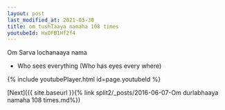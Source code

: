 ```yaml
---
layout: post
last_modified_at: 2021-03-30
title: om tushTaaya namaha 108 times
youtubeId: HxOFB1Hf2f4
---
```

 
 
Om Sarva lochanaaya nama 
 
 -  Who sees everything (Who has eyes every where) 
 
  
 
  
 
 
 
 
 
 


{% include youtubePlayer.html id=page.youtubeId %}
 
[Next]({{ site.baseurl }}{% link  split2/_posts/2016-06-07-Om durlabhaaya namaha 108 times.md%})
 
